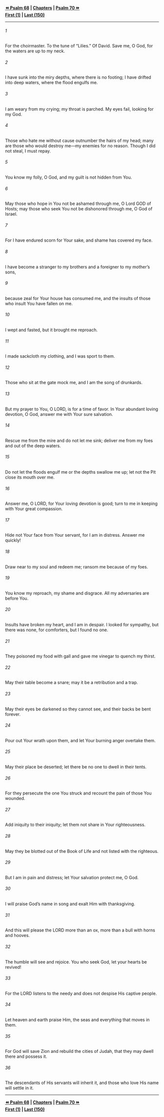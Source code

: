   
**[⏪ Psalm 68](./Psalm%2068.md) | [Chapters](./_index.md) | [Psalm 70 ⏩](./Psalm%2070.md)**  
**[First (1)](./Psalm%201.md) | [Last (150)](./Psalm%20150.md)**  
  
---  
  
###### 1  
For the choirmaster. To the tune of “Lilies.” Of David. Save me, O God, for the waters are up to my neck.  
  
###### 2  
I have sunk into the miry depths, where there is no footing; I have drifted into deep waters, where the flood engulfs me.  
  
###### 3  
I am weary from my crying; my throat is parched. My eyes fail, looking for my God.  
  
###### 4  
Those who hate me without cause outnumber the hairs of my head; many are those who would destroy me—my enemies for no reason. Though I did not steal, I must repay.  
  
###### 5  
You know my folly, O God, and my guilt is not hidden from You.  
  
###### 6  
May those who hope in You not be ashamed through me, O Lord GOD of Hosts; may those who seek You not be dishonored through me, O God of Israel.  
  
###### 7  
For I have endured scorn for Your sake, and shame has covered my face.  
  
###### 8  
I have become a stranger to my brothers and a foreigner to my mother’s sons,  
  
###### 9  
because zeal for Your house has consumed me, and the insults of those who insult You have fallen on me.  
  
###### 10  
I wept and fasted, but it brought me reproach.  
  
###### 11  
I made sackcloth my clothing, and I was sport to them.  
  
###### 12  
Those who sit at the gate mock me, and I am the song of drunkards.  
  
###### 13  
But my prayer to You, O LORD, is for a time of favor. In Your abundant loving devotion, O God, answer me with Your sure salvation.  
  
###### 14  
Rescue me from the mire and do not let me sink; deliver me from my foes and out of the deep waters.  
  
###### 15  
Do not let the floods engulf me or the depths swallow me up; let not the Pit close its mouth over me.  
  
###### 16  
Answer me, O LORD, for Your loving devotion is good; turn to me in keeping with Your great compassion.  
  
###### 17  
Hide not Your face from Your servant, for I am in distress. Answer me quickly!  
  
###### 18  
Draw near to my soul and redeem me; ransom me because of my foes.  
  
###### 19  
You know my reproach, my shame and disgrace. All my adversaries are before You.  
  
###### 20  
Insults have broken my heart, and I am in despair. I looked for sympathy, but there was none, for comforters, but I found no one.  
  
###### 21  
They poisoned my food with gall and gave me vinegar to quench my thirst.  
  
###### 22  
May their table become a snare; may it be a retribution and a trap.  
  
###### 23  
May their eyes be darkened so they cannot see, and their backs be bent forever.  
  
###### 24  
Pour out Your wrath upon them, and let Your burning anger overtake them.  
  
###### 25  
May their place be deserted; let there be no one to dwell in their tents.  
  
###### 26  
For they persecute the one You struck and recount the pain of those You wounded.  
  
###### 27  
Add iniquity to their iniquity; let them not share in Your righteousness.  
  
###### 28  
May they be blotted out of the Book of Life and not listed with the righteous.  
  
###### 29  
But I am in pain and distress; let Your salvation protect me, O God.  
  
###### 30  
I will praise God’s name in song and exalt Him with thanksgiving.  
  
###### 31  
And this will please the LORD more than an ox, more than a bull with horns and hooves.  
  
###### 32  
The humble will see and rejoice. You who seek God, let your hearts be revived!  
  
###### 33  
For the LORD listens to the needy and does not despise His captive people.  
  
###### 34  
Let heaven and earth praise Him, the seas and everything that moves in them.  
  
###### 35  
For God will save Zion and rebuild the cities of Judah, that they may dwell there and possess it.  
  
###### 36  
The descendants of His servants will inherit it, and those who love His name will settle in it.  
  
  
---  
  
**[⏪ Psalm 68](./Psalm%2068.md) | [Chapters](./_index.md) | [Psalm 70 ⏩](./Psalm%2070.md)**  
**[First (1)](./Psalm%201.md) | [Last (150)](./Psalm%20150.md)**  
  
